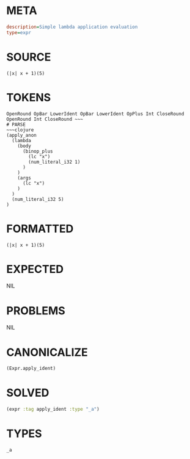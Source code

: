# META
~~~ini
description=Simple lambda application evaluation
type=expr
~~~
# SOURCE
~~~roc
(|x| x + 1)(5)
~~~
# TOKENS
~~~text
OpenRound OpBar LowerIdent OpBar LowerIdent OpPlus Int CloseRound OpenRound Int CloseRound ~~~
# PARSE
~~~clojure
(apply_anon
  (lambda
    (body
      (binop_plus
        (lc "x")
        (num_literal_i32 1)
      )
    )
    (args
      (lc "x")
    )
  )
  (num_literal_i32 5)
)
~~~
# FORMATTED
~~~roc
(|x| x + 1)(5)
~~~
# EXPECTED
NIL
# PROBLEMS
NIL
# CANONICALIZE
~~~clojure
(Expr.apply_ident)
~~~
# SOLVED
~~~clojure
(expr :tag apply_ident :type "_a")
~~~
# TYPES
~~~roc
_a
~~~
